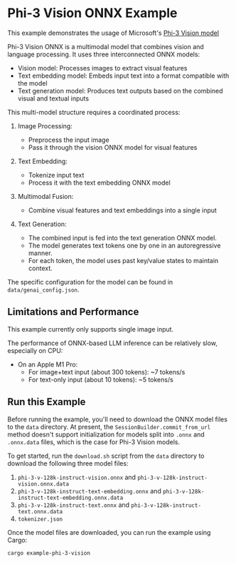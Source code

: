 # Phi-3 Vision ONNX Example

This example demonstrates the usage of Microsoft's [Phi-3 Vision model](https://huggingface.co/microsoft/Phi-3-vision-128k-instruct-onnx-cpu)

Phi-3 Vision ONNX is a multimodal model that combines vision and language processing. It uses three interconnected ONNX models:

- Vision model: Processes images to extract visual features
- Text embedding model: Embeds input text into a format compatible with the model
- Text generation model: Produces text outputs based on the combined visual and textual inputs

This multi-model structure requires a coordinated process:

1. Image Processing:
   - Preprocess the input image
   - Pass it through the vision ONNX model for visual features

2. Text Embedding:
   - Tokenize input text
   - Process it with the text embedding ONNX model

3. Multimodal Fusion:
   - Combine visual features and text embeddings into a single input

4. Text Generation:
   - The combined input is fed into the text generation ONNX model.
   - The model generates text tokens one by one in an autoregressive manner.
   - For each token, the model uses past key/value states to maintain context.

The specific configuration for the model can be found in `data/genai_config.json`.

## Limitations and Performance

This example currently only supports single image input.

The performance of ONNX-based LLM inference can be relatively slow, especially on CPU:

- On an Apple M1 Pro:
  - For image+text input (about 300 tokens): ~7 tokens/s
  - For text-only input (about 10 tokens): ~5 tokens/s

## Run this Example

Before running the example, you'll need to download the ONNX model files to the `data` directory. At present, the `SessionBuilder.commit_from_url` method doesn't support initialization for models split into `.onnx` and `.onnx.data` files, which is the case for Phi-3 Vision models.

To get started, run the `download.sh` script from the `data` directory to download the following three model files:

1. `phi-3-v-128k-instruct-vision.onnx` and `phi-3-v-128k-instruct-vision.onnx.data`
2. `phi-3-v-128k-instruct-text-embedding.onnx` and `phi-3-v-128k-instruct-text-embedding.onnx.data`
3. `phi-3-v-128k-instruct-text.onnx` and `phi-3-v-128k-instruct-text.onnx.data`
4. `tokenizer.json`

Once the model files are downloaded, you can run the example using Cargo:

```bash
cargo example-phi-3-vision
```
